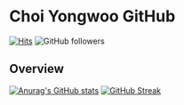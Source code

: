 # Choi Yongwoo GitHub
[![Hits](https://hits.seeyoufarm.com/api/count/incr/badge.svg?url=https%3A%2F%2Fgithub.com%2Fcyw320712&count_bg=%236284D5&title_bg=%234362E1&icon=googleanalytics.svg&icon_color=%23FFFFFF&title=hits&edge_flat=false)](https://hits.seeyoufarm.com) ![GitHub followers](https://shields.io/github/followers/cyw320712?style=social)

## Overview
[![Anurag's GitHub stats](https://github-readme-stats.vercel.app/api?username=cyw320712&show_icons=true)](https://github.com/anuraghazra/github-readme-stats) 
[![GitHub Streak](https://github-readme-streak-stats.herokuapp.com?user=cyw320712&theme=onedark&date_format=M%20j%5B%2C%20Y%5D)](https://git.io/streak-stats)
<!--
**cyw320712/cyw320712** is a ✨ _special_ ✨ repository because its `README.md` (this file) appears on your GitHub profile.

Here are some ideas to get you started:

- 🔭 I’m currently working on ...
- 🌱 I’m currently learning ...
- 👯 I’m looking to collaborate on ...
- 🤔 I’m looking for help with ...
- 💬 Ask me about ...
- 📫 How to reach me: ...
- 😄 Pronouns: ...
- ⚡ Fun fact: ...
-->
